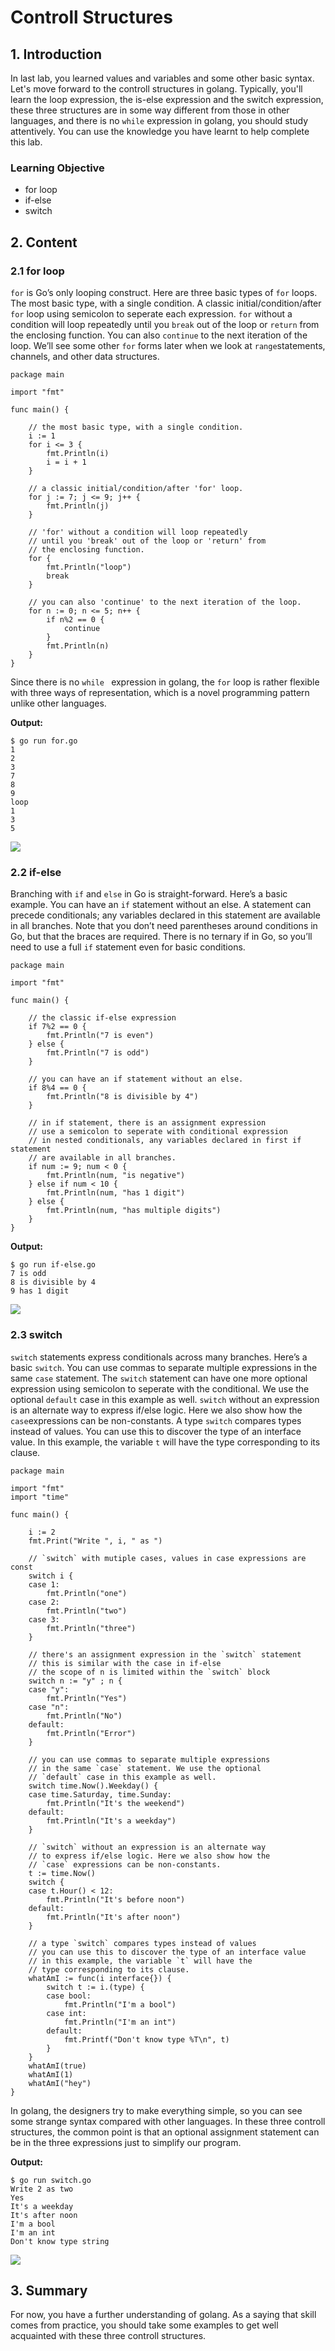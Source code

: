 # Controll Structures

## 1. Introduction

In last lab, you learned values and variables and some other basic syntax. Let's move forward to the controll structures in golang. Typically, you'll learn the loop expression, the is-else expression and the switch expression, these three structures are in some way different from those in other languages, and there is no `while` expression in golang, you should study attentively. You can use the knowledge you have learnt to help complete this lab.

### Learning Objective

- for loop
- if-else
- switch

## 2. Content

### 2.1 for loop

`for` is Go’s only looping construct. Here are three basic types of `for` loops. The most basic type, with a single condition. A classic initial/condition/after `for` loop using semicolon to seperate each expression. `for` without a condition will loop repeatedly until you `break` out of the loop or `return` from the enclosing function. You can also `continue` to the next iteration of the loop. We’ll see some other `for` forms later when we look at `range`statements, channels, and other data structures.

```
package main

import "fmt"

func main() {

    // the most basic type, with a single condition.
    i := 1
    for i <= 3 {
        fmt.Println(i)
        i = i + 1
    }
    
    // a classic initial/condition/after 'for' loop.
    for j := 7; j <= 9; j++ {
        fmt.Println(j)
    }
    
    // 'for' without a condition will loop repeatedly
    // until you 'break' out of the loop or 'return' from
    // the enclosing function.
    for {
        fmt.Println("loop")
        break
    }
    
    // you can also 'continue' to the next iteration of the loop.
    for n := 0; n <= 5; n++ {
        if n%2 == 0 {
            continue
        }
        fmt.Println(n)
    }
}
```

Since there is no `while ` expression in golang, the `for` loop is rather flexible with three ways of representation, which is a novel programming pattern unlike other languages.

**Output:**


```
$ go run for.go
1
2
3
7
8
9
loop
1
3
5
```

![](1.png)

### 2.2 if-else

Branching with `if` and `else` in Go is straight-forward. Here’s a basic example. You can have an `if` statement without an else. A statement can precede conditionals; any variables declared in this statement are available in all branches. Note that you don’t need parentheses around conditions in Go, but that the braces are required. There is no ternary if in Go, so you’ll need to use a full `if` statement even for basic conditions.

```
package main

import "fmt"

func main() {

    // the classic if-else expression
    if 7%2 == 0 {
        fmt.Println("7 is even")
    } else {
        fmt.Println("7 is odd")
    }
    
    // you can have an if statement without an else.
    if 8%4 == 0 {
        fmt.Println("8 is divisible by 4")
    }
    
    // in if statement, there is an assignment expression 
    // use a semicolon to seperate with conditional expression 
    // in nested conditionals, any variables declared in first if statement
    // are available in all branches.
    if num := 9; num < 0 {
        fmt.Println(num, "is negative")
    } else if num < 10 {
        fmt.Println(num, "has 1 digit")
    } else {
        fmt.Println(num, "has multiple digits")
    }
}
```

**Output:**

```
$ go run if-else.go 
7 is odd
8 is divisible by 4
9 has 1 digit
```

![](2.png)

### 2.3 switch

`switch` statements express conditionals across many branches. Here’s a basic `switch`. You can use commas to separate multiple expressions in the same `case` statement. The `switch` statement can have one more optional expression using semicolon to seperate with the conditional. We use the optional `default` case in this example as well. `switch` without an expression is an alternate way to express if/else logic. Here we also show how the `case`expressions can be non-constants. A type `switch` compares types instead of values. You can use this to discover the type of an interface value. In this example, the variable `t` will have the type corresponding to its clause.
```
package main

import "fmt"
import "time"

func main() {

    i := 2
    fmt.Print("Write ", i, " as ")
    
    // `switch` with mutiple cases, values in case expressions are const
    switch i {
    case 1:
        fmt.Println("one")
    case 2:
        fmt.Println("two")
    case 3:
        fmt.Println("three")
    }
    
    // there's an assignment expression in the `switch` statement
    // this is similar with the case in if-else
    // the scope of n is limited within the `switch` block
    switch n := "y" ; n {
    case "y":
        fmt.Println("Yes")
    case "n":
    	fmt.Println("No")
    default:
    	fmt.Println("Error")
    }
    
    // you can use commas to separate multiple expressions
    // in the same `case` statement. We use the optional
    // `default` case in this example as well.
    switch time.Now().Weekday() {
    case time.Saturday, time.Sunday:
        fmt.Println("It's the weekend")
    default:
        fmt.Println("It's a weekday")
    }
    
    // `switch` without an expression is an alternate way
    // to express if/else logic. Here we also show how the
    // `case` expressions can be non-constants.
    t := time.Now()
    switch {
    case t.Hour() < 12:
        fmt.Println("It's before noon")
    default:
        fmt.Println("It's after noon")
    }
    
    // a type `switch` compares types instead of values
    // you can use this to discover the type of an interface value
    // in this example, the variable `t` will have the
    // type corresponding to its clause.
    whatAmI := func(i interface{}) {
        switch t := i.(type) {
        case bool:
            fmt.Println("I'm a bool")
        case int:
            fmt.Println("I'm an int")
        default:
            fmt.Printf("Don't know type %T\n", t)
        }
    }
    whatAmI(true)
    whatAmI(1)
    whatAmI("hey")
}
```

In golang, the designers try to make everything simple, so you can see some strange syntax compared with other languages. In these three controll structures, the common point is that an optional assignment statement can be in the three expressions just to simplify our program.

**Output:**

```
$ go run switch.go 
Write 2 as two
Yes
It's a weekday
It's after noon
I'm a bool
I'm an int
Don't know type string
```

![](3.png)

## 3. Summary

For now, you have a further understanding of golang. As a saying that skill comes from practice, you should take some examples to  get well acquainted with these three controll structures.